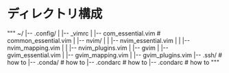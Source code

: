 # ディレクトリ構成

"""
~/
|-- .config/
|   |-- _vimrc
|   |-- com_essential.vim # common_essential.vim
|   |-- nvim/
|   |   |-- nvim_essential.vim
|   |   |-- nvim_mapping.vim
|   |   |-- nvim_plugins.vim
|   |-- gvim
|       |-- gvim_essential.vim
|       |-- gvim_mapping.vim
|       |-- gvim_plugins.vim
|-- .ssh/ #  how to
|-- .conda/ #  how to
|-- .condarc #  how to
    |-- .condarc #  how to
"""
